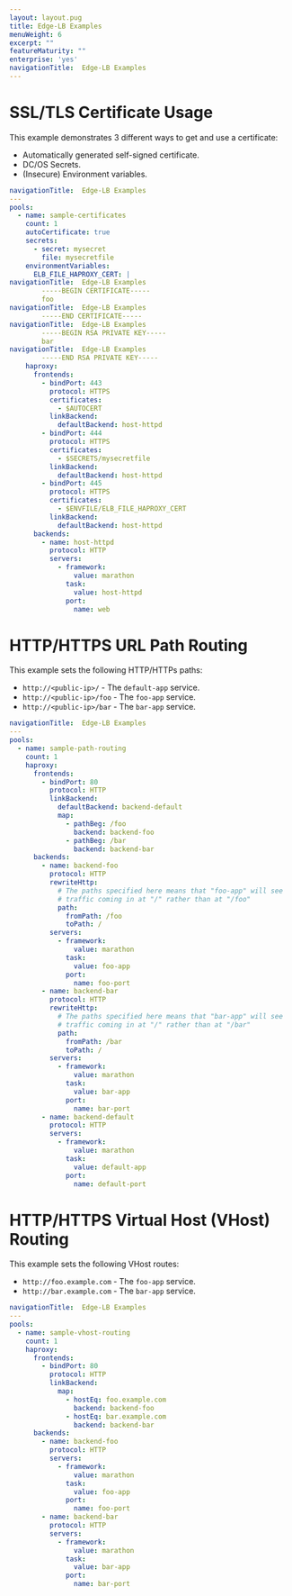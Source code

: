 ```yaml
---
layout: layout.pug
title: Edge-LB Examples
menuWeight: 6
excerpt: ""
featureMaturity: ""
enterprise: 'yes'
navigationTitle:  Edge-LB Examples
---
```


# <a name="sample-certificates"></a>SSL/TLS Certificate Usage

This example demonstrates 3 different ways to get and use a certificate:

- Automatically generated self-signed certificate.
- DC/OS Secrets.
- (Insecure) Environment variables.

```yaml
navigationTitle:  Edge-LB Examples
---
pools:
  - name: sample-certificates
    count: 1
    autoCertificate: true
    secrets:
      - secret: mysecret
        file: mysecretfile
    environmentVariables:
      ELB_FILE_HAPROXY_CERT: |
navigationTitle:  Edge-LB Examples
        -----BEGIN CERTIFICATE-----
        foo
navigationTitle:  Edge-LB Examples
        -----END CERTIFICATE-----
navigationTitle:  Edge-LB Examples
        -----BEGIN RSA PRIVATE KEY-----
        bar
navigationTitle:  Edge-LB Examples
        -----END RSA PRIVATE KEY-----
    haproxy:
      frontends:
        - bindPort: 443
          protocol: HTTPS
          certificates:
            - $AUTOCERT
          linkBackend:
            defaultBackend: host-httpd
        - bindPort: 444
          protocol: HTTPS
          certificates:
            - $SECRETS/mysecretfile
          linkBackend:
            defaultBackend: host-httpd
        - bindPort: 445
          protocol: HTTPS
          certificates:
            - $ENVFILE/ELB_FILE_HAPROXY_CERT
          linkBackend:
            defaultBackend: host-httpd
      backends:
        - name: host-httpd
          protocol: HTTP
          servers:
            - framework:
                value: marathon
              task:
                value: host-httpd
              port:
                name: web
```

# <a name="http-path"></a>HTTP/HTTPS URL Path Routing

This example sets the following HTTP/HTTPs paths:

- `http://<public-ip>/` - The `default-app` service.
- `http://<public-ip>/foo` - The `foo-app` service.
- `http://<public-ip>/bar` - The `bar-app` service.

```yaml
navigationTitle:  Edge-LB Examples
---
pools:
  - name: sample-path-routing
    count: 1
    haproxy:
      frontends:
        - bindPort: 80
          protocol: HTTP
          linkBackend:
            defaultBackend: backend-default
            map:
              - pathBeg: /foo
                backend: backend-foo
              - pathBeg: /bar
                backend: backend-bar
      backends:
        - name: backend-foo
          protocol: HTTP
          rewriteHttp:
            # The paths specified here means that "foo-app" will see
            # traffic coming in at "/" rather than at "/foo"
            path:
              fromPath: /foo
              toPath: /
          servers:
            - framework:
                value: marathon
              task:
                value: foo-app
              port:
                name: foo-port
        - name: backend-bar
          protocol: HTTP
          rewriteHttp:
            # The paths specified here means that "bar-app" will see
            # traffic coming in at "/" rather than at "/bar"
            path:
              fromPath: /bar
              toPath: /
          servers:
            - framework:
                value: marathon
              task:
                value: bar-app
              port:
                name: bar-port
        - name: backend-default
          protocol: HTTP
          servers:
            - framework:
                value: marathon
              task:
                value: default-app
              port:
                name: default-port
```

# <a name="http-vhost"></a>HTTP/HTTPS Virtual Host (VHost) Routing

This example sets the following VHost routes:

- `http://foo.example.com` - The `foo-app` service.
- `http://bar.example.com` - The `bar-app` service.

```yaml
navigationTitle:  Edge-LB Examples
---
pools:
  - name: sample-vhost-routing
    count: 1
    haproxy:
      frontends:
        - bindPort: 80
          protocol: HTTP
          linkBackend:
            map:
              - hostEq: foo.example.com
                backend: backend-foo
              - hostEq: bar.example.com
                backend: backend-bar
      backends:
        - name: backend-foo
          protocol: HTTP
          servers:
            - framework:
                value: marathon
              task:
                value: foo-app
              port:
                name: foo-port
        - name: backend-bar
          protocol: HTTP
          servers:
            - framework:
                value: marathon
              task:
                value: bar-app
              port:
                name: bar-port
```
